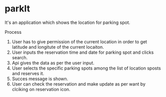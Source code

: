 # parkIt
It's an application which shows the location for parking spot. 

Process
1. User has to give permission of the current location in order to get latitude and longitute of the current locaiton.
2. User inputs the reservation time and date for parking spot and clicks search.
3. Api gives the data as per the user input.
4. User selects the specific parking spots among the list of location sposts and reserves it.
5. Succes message is shown.
6. User can check the reservation and make update as per want by clciking on reservation icon.


